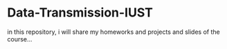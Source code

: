 # Data-Transmission-IUST
in this repository, i will share my homeworks and projects and slides of the course...